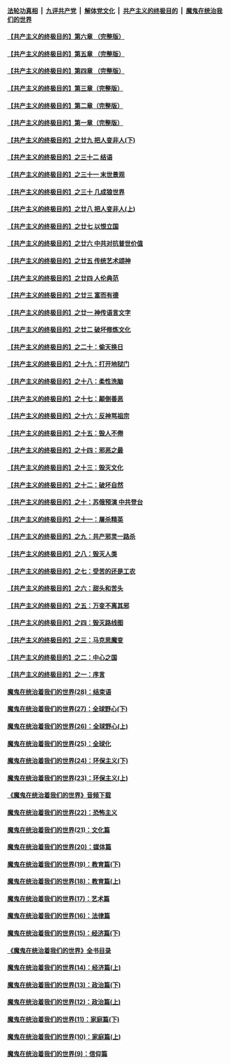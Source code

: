 ####  [法轮功真相](../../../../basic/blob/master/README.md?t=05060431) &nbsp;|&nbsp; [九评共产党](../../../../9ping.md/blob/master/README.md?t=05060431) &nbsp;|&nbsp; [解体党文化](../../../../jtdwh.md/blob/master/README.md?t=05060431)  &nbsp;|&nbsp; [共产主义的终极目的](../../../../gczydzjmd.md/blob/master/README.md?t=05060431) &nbsp;|&nbsp; [魔鬼在统治我们的世界](../../../../mgztzwmdsj.md/blob/master/README.md?t=05060431) 

#### [【共产主义的终极目的】第六章 （完整版）](../pages/nsc422/n11428913.md?t=05060431) 

#### [【共产主义的终极目的】第五章 （完整版）](../pages/nsc422/n11428912.md?t=05060431) 

#### [【共产主义的终极目的】第四章 （完整版）](../pages/nsc422/n11428907.md?t=05060431) 

#### [【共产主义的终极目的】第三章（完整版）](../pages/nsc422/n11428848.md?t=05060431) 

#### [【共产主义的终极目的】第二章（完整版）](../pages/nsc422/n11428831.md?t=05060431) 

#### [【共产主义的终极目的】第一章（完整版）](../pages/nsc422/n11417651.md?t=05060431) 

#### [【共产主义的终极目的】之廿九 把人变非人(下)](../pages/nsc422/n11344140.md?t=05060431) 

#### [【共产主义的终极目的】之三十二 结语](../pages/nsc422/n11360535.md?t=05060431) 

#### [【共产主义的终极目的】之三十一 末世景观](../pages/nsc422/n11351129.md?t=05060431) 

#### [【共产主义的终极目的】之三十 几成狼世界](../pages/nsc422/n11348280.md?t=05060431) 

#### [【共产主义的终极目的】之廿八 把人变非人(上)](../pages/nsc422/n11340492.md?t=05060431) 

#### [【共产主义的终极目的】之廿七 以恨立国](../pages/nsc422/n11336944.md?t=05060431) 

#### [【共产主义的终极目的】之廿六 中共对抗普世价值](../pages/nsc422/n11324785.md?t=05060431) 

#### [【共产主义的终极目的】之廿五 传统艺术颂神](../pages/nsc422/n11296396.md?t=05060431) 

#### [【共产主义的终极目的】之廿四 人伦典范](../pages/nsc422/n11296397.md?t=05060431) 

#### [【共产主义的终极目的】之廿三 富而有德](../pages/nsc422/n11283598.md?t=05060431) 

#### [【共产主义的终极目的】之廿一 神传语言文字](../pages/nsc422/n11263265.md?t=05060431) 

#### [【共产主义的终极目的】之廿二 破坏修炼文化](../pages/nsc422/n11245728.md?t=05060431) 

#### [【共产主义的终极目的】之二十：偷天换日](../pages/nsc422/n11238846.md?t=05060431) 

#### [【共产主义的终极目的】之十九：打开地狱门](../pages/nsc422/n11206376.md?t=05060431) 

#### [【共产主义的终极目的】之十八：柔性洗脑](../pages/nsc422/n11199994.md?t=05060431) 

#### [【共产主义的终极目的】之十七：颠倒善恶](../pages/nsc422/n11179782.md?t=05060431) 

#### [【共产主义的终极目的】之十六：反神骂祖宗](../pages/nsc422/n11166798.md?t=05060431) 

#### [【共产主义的终极目的】之十五：毁人不倦](../pages/nsc422/n11166792.md?t=05060431) 

#### [【共产主义的终极目的】之十四：邪恶之最](../pages/nsc422/n11150249.md?t=05060431) 

#### [【共产主义的终极目的】之十三：毁灭文化](../pages/nsc422/n11135227.md?t=05060431) 

#### [【共产主义的终极目的】之十二：破坏自然](../pages/nsc422/n11135214.md?t=05060431) 

#### [【共产主义的终极目的】之十：苏俄预演 中共登台](../pages/nsc422/n11118424.md?t=05060431) 

#### [【共产主义的终极目的】之十一：屠杀精英](../pages/nsc422/n11118442.md?t=05060431) 

#### [【共产主义的终极目的】之九：共产邪灵一路杀](../pages/nsc422/n11114139.md?t=05060431) 

#### [【共产主义的终极目的】之八：毁灭人类](../pages/nsc422/n11108503.md?t=05060431) 

#### [【共产主义的终极目的】之七：受苦的还是工农](../pages/nsc422/n11101809.md?t=05060431) 

#### [【共产主义的终极目的】之六：甜头和苦头](../pages/nsc422/n11096971.md?t=05060431) 

#### [【共产主义的终极目的】之五：万变不离其邪](../pages/nsc422/n11091285.md?t=05060431) 

#### [【共产主义的终极目的】之四：毁灭路线图](../pages/nsc422/n11086284.md?t=05060431) 

#### [【共产主义的终极目的】之三：马克思魔变](../pages/nsc422/n11061941.md?t=05060431) 

#### [【共产主义的终极目的】之二：中心之国](../pages/nsc422/n11047728.md?t=05060431) 

#### [【共产主义的终极目的】之一：序言](../pages/nsc422/n11086077.md?t=05060431) 

#### [魔鬼在统治着我们的世界(28)：结束语](../pages/nsc422/n10936246.md?t=05060431) 

#### [魔鬼在统治着我们的世界(27)：全球野心(下)](../pages/nsc422/n10928319.md?t=05060431) 

#### [魔鬼在统治着我们的世界(26)：全球野心(上)](../pages/nsc422/n10900318.md?t=05060431) 

#### [魔鬼在统治着我们的世界(25)：全球化](../pages/nsc422/n10788205.md?t=05060431) 

#### [魔鬼在统治着我们的世界(24)：环保主义(下)](../pages/nsc422/n10695307.md?t=05060431) 

#### [魔鬼在统治着我们的世界(23)：环保主义(上)](../pages/nsc422/n10688613.md?t=05060431) 

#### [《魔鬼在统治着我们的世界》音频下载](../pages/nsc422/n10635553.md?t=05060431) 

#### [魔鬼在统治着我们的世界(22)：恐怖主义](../pages/nsc422/n10614727.md?t=05060431) 

#### [魔鬼在统治着我们的世界(21)：文化篇](../pages/nsc422/n10597706.md?t=05060431) 

#### [魔鬼在统治着我们的世界(20)：媒体篇](../pages/nsc422/n10586579.md?t=05060431) 

#### [魔鬼在统治着我们的世界(19)：教育篇(下)](../pages/nsc422/n10564808.md?t=05060431) 

#### [魔鬼在统治着我们的世界(18)：教育篇(上)](../pages/nsc422/n10526970.md?t=05060431) 

#### [魔鬼在统治着我们的世界(17)：艺术篇](../pages/nsc422/n10499093.md?t=05060431) 

#### [魔鬼在统治着我们的世界(16)：法律篇](../pages/nsc422/n10485969.md?t=05060431) 

#### [魔鬼在统治着我们的世界(15)：经济篇(下)](../pages/nsc422/n10469975.md?t=05060431) 

#### [《魔鬼在统治着我们的世界》全书目录](../pages/nsc422/n10464261.md?t=05060431) 

#### [魔鬼在统治着我们的世界(14)：经济篇(上)](../pages/nsc422/n10457370.md?t=05060431) 

#### [魔鬼在统治着我们的世界(13)：政治篇(下)](../pages/nsc422/n10448270.md?t=05060431) 

#### [魔鬼在统治着我们的世界(12)：政治篇(上)](../pages/nsc422/n10444576.md?t=05060431) 

#### [魔鬼在统治着我们的世界(11)：家庭篇(下)](../pages/nsc422/n10440961.md?t=05060431) 

#### [魔鬼在统治着我们的世界(10)：家庭篇(上)](../pages/nsc422/n10435448.md?t=05060431) 

#### [魔鬼在统治着我们的世界(9)：信仰篇](../pages/nsc422/n10432159.md?t=05060431) 

